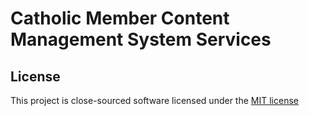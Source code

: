 # Catholic Member Content Management System Services

## License

This project is close-sourced software licensed under the [MIT license](http://opensource.org/licenses/MIT)
